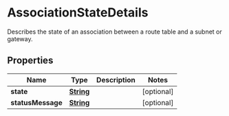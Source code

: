 

# AssociationStateDetails

 Describes the state of an association between a route table and a subnet or gateway. 

## Properties

| Name | Type | Description | Notes |
|------------ | ------------- | ------------- | -------------|
|**state** | [**String**](String.md) |  |  [optional] |
|**statusMessage** | [**String**](String.md) |  |  [optional] |



